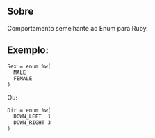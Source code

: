 ## Sobre
<p>Comportamento semelhante ao Enum para Ruby.</p>

## Exemplo:
```
Sex = enum %w(
  MALE
  FEMALE
)
```
Ou:
```
Dir = enum %w(
  DOWN_LEFT  1
  DOWN_RIGHT 3
)
```
